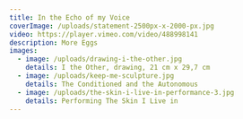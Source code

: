 ```yaml
---
title: In the Echo of my Voice
coverImage: /uploads/statement-2500px-x-2000-px.jpg
video: https://player.vimeo.com/video/488998141
description: More Eggs
images:
  - image: /uploads/drawing-i-the-other.jpg
    details: I the Other, drawing, 21 cm x 29,7 cm
  - image: /uploads/keep-me-sculpture.jpg
    details: The Conditioned and the Autonomous
  - image: /uploads/the-skin-i-live-in-performance-3.jpg
    details: Performing The Skin I Live in
---
```

